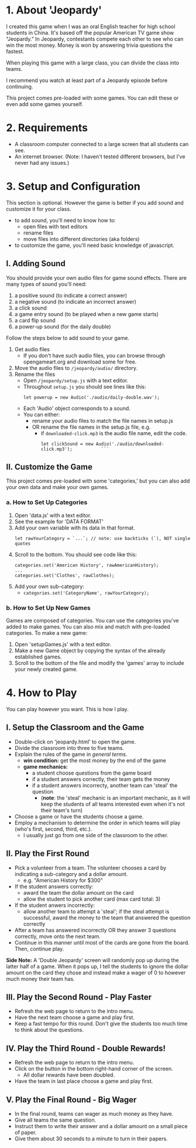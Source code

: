 # 1. About **'Jeopardy'**

I created this game when I was an oral English teacher for high school students in China. It's based off the popular American TV game show "Jeopardy." In Jeopardy, contestants compete each other to see who can win the most money. Money is won by answering trivia questions the fastest.

When playing this game with a large class, you can divide the class into teams.

I recommend you watch at least part of a Jeopardy episode before continuing.

This project comes pre-loaded with some games. You can edit these or even add some games yourself.

# 2. Requirements

  * A classroom computer connected to a large screen that all students can see.
  * An internet browser. (Note: I haven't tested different browsers, but I've never had any issues.)

# 3. Setup and Configuration

This section is optional. However the game is better if you add sound and customize it for your class.
  * to add sound, you'll need to know how to:
    - open files with text editors 
    - rename files
    - move files into different directories (aka folders)
  * to customize the game, you'll need basic knowledge of javascript.

## I. Adding Sound

You should provide your own audio files for game sound effects. There are many types of sound you'll need:
  1. a positive sound (to indicate a correct answer)
  1. a negative sound (to indicate an incorrect answer)
  1. a click sound
  1. a game entry sound (to be played when a new game starts)
  1. a card flip sound
  1. a power-up sound (for the daily double)

  Follow the steps below to add sound to your game.

1. Get audio files
    - If you don't have such audio files, you can browse through opengameart.org and download some for free. 
1. Move the audio files to `/jeopardy/audio/` directory.
1. Rename the files
    - Open `/jeopardy/setup.js` with a text editor.
    - Throughout `setup.js` you should see lines like this:
        ```
        let powerup = new Audio('./audio/daily-double.wav');
        ```
    - Each 'Audio' object corresponds to a sound.
    - You can either:
      * rename your audio files to match the file names in setup.js 
      * OR rename the file names in the setup.js file, e.g. 
        - if `downloaded-click.mp3` is the audio file name, edit the code.
           ```
           let clickSound = new Audio('./audio/downloaded-click.mp3');           ```

## II. Customize the Game

This project comes pre-loaded with some 'categories,' but you can also add your own data and make your own games.

### a. How to Set Up Categories

1. Open 'data.js' with a text editor.
1. See the example for 'DATA FORMAT'
1. Add your own variable with its data in that format.
    ```
    let rawYourCategory = `...`; // note: use backticks (`), NOT single quotes
    ```
1. Scroll to the bottom. You should see code like this:
    ```
    categories.set('American History', rawAmericanHistory);
    ...
    categories.set('Clothes', rawClothes);
    ```
1. Add your own sub-category:
    - `categories.set('CategoryName', rawYourCategory);`


### b. How to Set Up New Games

Games are composed of categories. You can use the categories you've added to make games. You can also mix and match with pre-loaded categories. To make a new game:

1. Open 'setupGames.js' with a text editor.
1. Make a new Game object by copying the syntax of the already established games.
1. Scroll to the bottom of the file and modify the 'games' array to include your newly created game. 

# 4. How to Play

You can play however you want. This is how I play.

## I. Setup the Classroom and the Game
* Double-click on 'jeopardy.html' to open the game.
* Divide the classroom into three to five teams.
* Explain the rules of the game in *general terms*.
  - **win condition:** get the most money by the end of the game
  - **game mechanics:**
    - a student choose questions from the game board
    - if a student answers correctly, their team gets the money
    - if a student answers incorrecty, another team can 'steal' the question
      - (**note**: the 'steal' mechanic is an important mechanic, as it will keep the students of all teams interested even when it's not their team's turn) 
* Choose a game or have the students choose a game.
* Employ a mechanism to determine the order in which teams will play (who's first, second, third, etc.).
  - I usually just go from one side of the classroom to the other.

## II. Play the First Round
* Pick a volunteer from a team. The volunteer chooses a card by indicating a sub-category and a dollar amount.
  - e.g. "American History for $300"
* If the student answers correctly:
  - award the team the dollar amount on the card
  - allow the student to pick another card (max card total: 3)
* If the student anwers incorrectly:
  - allow another team to attempt a 'steal'; if the steal attempt is successful, award the money to the team that answered the question correctly
* After a team has answered incorrectly OR they answer 3 questions correctly, move onto the next team.
* Continue in this manner until most of the cards are gone from the board. Then, continue play.

**Side Note:** A 'Double Jeopardy' screen will randomly pop up during the latter half of a game. When it pops up, I tell the students to ignore the dollar amount on the card they chose and instead make a wager of 0 to however much money their team has.

## III. Play the Second Round - Play Faster
* Refresh the web page to return to the intro menu.
* Have the next team choose a game and play first.
* Keep a fast tempo for this round. Don't give the students too much time to think about the questions. 

## IV. Play the Third Round - Double Rewards!
* Refresh the web page to return to the intro menu.
* Click on the button in the bottom right-hand corner of the screen.
  - All dollar rewards have been doubled.
* Have the team in last place choose a game and play first.

## V. Play the Final Round - Big Wager
* In the final round, teams can wager as much money as they have.
* Give all teams the same question.
* Instruct them to write their answer and a dollar amount on a small piece of paper.
* Give them about 30 seconds to a minute to turn in their papers.
